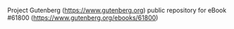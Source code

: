 Project Gutenberg (https://www.gutenberg.org) public repository for
eBook #61800 (https://www.gutenberg.org/ebooks/61800)
